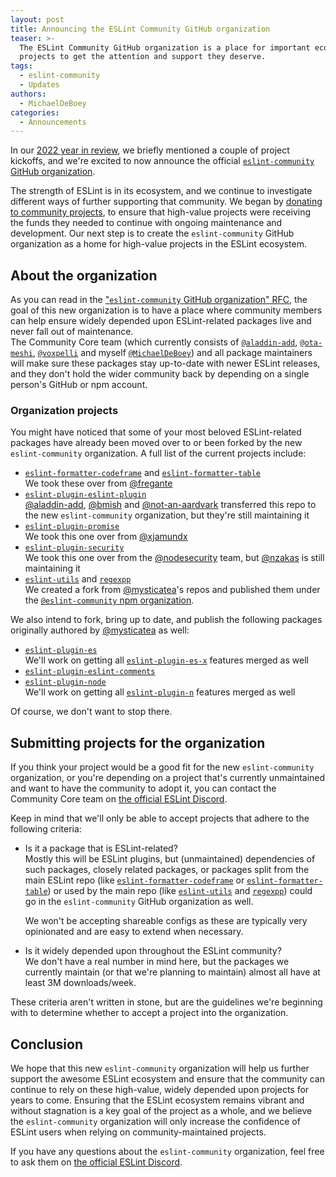 ```yaml
---
layout: post
title: Announcing the ESLint Community GitHub organization
teaser: >-
  The ESLint Community GitHub organization is a place for important ecosystem
  projects to get the attention and support they deserve.
tags:
  - eslint-community
  - Updates
authors:
  - MichaelDeBoey
categories:
  - Announcements
---
```


In our
[2022 year in review](https://eslint.org/blog/2023/01/eslint-2022-year-review),
we briefly mentioned a couple of project kickoffs, and we're excited to now
announce the official
[`eslint-community` GitHub organization](https://github.com/eslint-community).

The strength of ESLint is in its ecosystem, and we continue to investigate
different ways of further supporting that community. We began by
[donating to community projects](https://eslint.org/blog/2022/02/paying-contributors-sponsoring-projects/#supporting-the-community),
to ensure that high-value projects were receiving the funds they needed to
continue with ongoing maintenance and development. Our next step is to create
the `eslint-community` GitHub organization as a home for high-value projects in
the ESLint ecosystem.

## About the organization

As you can read in the
["`eslint-community` GitHub organization" RFC](https://github.com/eslint/rfcs/tree/main/designs/2022-community-eslint-org),
the goal of this new organization is to have a place where community members can
help ensure widely depended upon ESLint-related packages live and never fall out
of maintenance.  
The Community Core team (which currently consists of
[`@aladdin-add`](https://github.com/aladdin-add),
[`@ota-meshi`](https://github.com/ota-meshi),
[`@voxpelli`](https://github.com/voxpelli) and myself
[`@MichaelDeBoey`](https://github.com/MichaelDeBoey)) and all package
maintainers will make sure these packages stay up-to-date with newer ESLint
releases, and they don't hold the wider community back by depending on a single
person's GitHub or npm account.

### Organization projects

You might have noticed that some of your most beloved ESLint-related packages
have already been moved over to or been forked by the new `eslint-community`
organization. A full list of the current projects include:

* [`eslint-formatter-codeframe`](https://github.com/eslint-community/eslint-formatter-codeframe)
  and
  [`eslint-formatter-table`](https://github.com/eslint-community/eslint-formatter-table)  
  We took these over from [@fregante](https://github.com/fregante)
* [`eslint-plugin-eslint-plugin`](https://github.com/eslint-community/eslint-plugin-eslint-plugin)  
  [@aladdin-add](https://github.com/aladdin-add),
  [@bmish](https://github.com/bmish) and
  [@not-an-aardvark](https://github.com/not-an-aardvark) transferred this repo
  to the new `eslint-community` organization, but they're still maintaining it
* [`eslint-plugin-promise`](https://github.com/eslint-community/eslint-plugin-promise)  
  We took this one over from [@xjamundx](https://github.com/xjamundx)
* [`eslint-plugin-security`](https://github.com/eslint-community/eslint-plugin-security)  
  We took this one over from the
  [@nodesecurity](https://github.com/nodesecurity) team, but
  [@nzakas](https://github.com/nzakas) is still maintaining it
* [`eslint-utils`](https://github.com/eslint-community/eslint-utils) and
  [`regexpp`](https://github.com/eslint-community/regexpp)  
  We created a fork from [@mysticatea](https://github.com/mysticatea)'s repos
  and published them under the
  [`@eslint-community` npm organization](https://npmjs.com/org/eslint-community).

We also intend to fork, bring up to date, and publish the following packages
originally authored by [@mysticatea](https://github.com/mysticatea) as well:

* [`eslint-plugin-es`](https://github.com/mysticatea/eslint-plugin-es)  
  We'll work on getting all
  [`eslint-plugin-es-x`](https://github.com/eslint-community/eslint-plugin-es-x)
  features merged as well
* [`eslint-plugin-eslint-comments`](https://github.com/mysticatea/eslint-plugin-eslint-comments)
* [`eslint-plugin-node`](https://github.com/mysticatea/eslint-plugin-node)  
  We'll work on getting all
  [`eslint-plugin-n`](https://github.com/eslint-community/eslint-plugin-n)
  features merged as well

Of course, we don't want to stop there.

## Submitting projects for the organization

If you think your project would be a good fit for the new `eslint-community`
organization, or you're depending on a project that's currently unmaintained and
want to have the community to adopt it, you can contact the Community Core team
on [the official ESLint Discord](https://eslint.org/chat/eslint-community).

Keep in mind that we'll only be able to accept projects that adhere to the
following criteria:

* Is it a package that is ESLint-related?  
  Mostly this will be ESLint plugins, but (unmaintained) dependencies of such
  packages, closely related packages, or packages split from the main ESLint
  repo (like
  [`eslint-formatter-codeframe`](https://github.com/eslint-community/eslint-formatter-codeframe)
  or
  [`eslint-formatter-table`](https://github.com/eslint-community/eslint-formatter-table))
  or used by the main repo (like
  [`eslint-utils`](https://github.com/mysticatea/eslint-utils) and
  [`regexpp`](https://github.com/mysticatea/regexpp)) could go in the
  `eslint-community` GitHub organization as well.

  We won't be accepting shareable configs as these are typically very
  opinionated and are easy to extend when necessary.

* Is it widely depended upon throughout the ESLint community?  
  We don't have a real number in mind here, but the packages we currently
  maintain (or that we're planning to maintain) almost all have at least 3M
  downloads/week.

These criteria aren't written in stone, but are the guidelines we're beginning
with to determine whether to accept a project into the organization.

## Conclusion

We hope that this new `eslint-community` organization will help us further
support the awesome ESLint ecosystem and ensure that the community can continue
to rely on these high-value, widely depended upon projects for years to come. Ensuring that the ESLint ecosystem remains vibrant and without stagnation is a key goal of the project as a whole, and we believe the `eslint-community` organization will only increase the confidence of ESLint users when relying on community-maintained projects.

If you have any questions about the `eslint-community` organization, feel free to ask them on
[the official ESLint Discord](https://eslint.org/chat/eslint-community).
